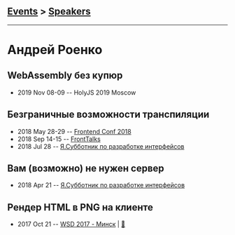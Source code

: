 ## [Events](../README.md) > [Speakers](../speakers.md)
---

# Андрей Роенко

## WebAssembly без купюр
- 2019 Nov 08-09 -- HolyJS 2019 Moscow    
## Безграничные возможности транспиляции
- 2018 May 28-29 -- [Frontend Conf 2018](https://www.youtube.com/watch?v=VLKZtHo4Gi8)    
- 2018 Sep 14-15 -- [FrontTalks](https://events.yandex.ru/lib/talks/6356/)    
- 2018 Jul 28 -- [Я.Субботник по разработке интерфейсов](https://events.yandex.ru/lib/talks/5920/)    
## Вам (возможно) не нужен сервер
- 2018 Apr 21 -- [Я.Субботник по разработке интерфейсов](https://events.yandex.ru/lib/talks/5743/)    
## Рендер HTML в PNG на клиенте
- 2017 Oct 21 -- [WSD 2017 - Минск](https://www.youtube.com/watch?v=K51466UUUFY)  | [:notebook:](https://wsd.events/2017/10/21/pres/html-to-png/)  
